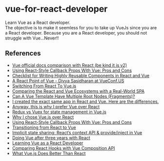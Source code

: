 # vue-for-react-developer
Learn Vue as a React developer.<br>
The objective is to make it seemless for you to take up VueJs since you are a React developer. Because you are a React developer, you should not struggle with Vue...Never!!

## References

* [Vue official docs comparison with React (be kind it is v2)](https://vuejs.org/v2/guide/comparison.html#React)
* [Using React-Style Callback Props With Vue: Pros and Cons](https://vuejsdevelopers.com/2018/07/30/callback-props-vs-emitting-events/?jsdojo_id=fb_cbp)
* [Checklist for Writing Highly Reusable Components in React and Vue](https://hackernoon.com/checklist-for-writing-highly-reusable-components-in-react-and-vue-531f963864bd)
* [A React Point of Vue - Divya Sasidharan at VueConf.US](https://youtu.be/5TgvhATYm3Q)
* [Switching From React To Vue.js](https://medium.com/js-dojo/switching-from-react-to-vue-js-badf34565a2d)
* [Comparing the React and Vue Ecosystems with a Real-World SPA](https://vuejsdevelopers.com/2018/09/04/comparing-vue-and-react/)
* [Can A Vue Template Have Multiple Root Nodes (Fragments)?](https://vuejsdevelopers.com/2018/09/11/vue-multiple-root-fragments/?jsdojo_id=fb_frg)
* [I created the exact same app in React and Vue. Here are the differences.](https://medium.com/javascript-in-plain-english/i-created-the-exact-same-app-in-react-and-vue-here-are-the-differences-e9a1ae8077fd)
* [Anyway, this is why I prefer Vue over React](https://itnext.io/anyway-this-is-why-i-prefer-vue-over-react-ad2653595fc5)
* [Redux vs Vuex for state management in Vue.js](https://medium.com/@petarvukainovi/redux-vs-vuex-for-state-management-in-vue-js-6e171a0f55ee)
* [Why I chose Vue.js over React](https://medium.com/@luistinygod/why-i-chose-vue-js-over-react-509ad12d7b53)
* [Using React-Style Callback Props With Vue: Pros and Cons](https://medium.com/js-dojo/using-react-style-callback-props-with-vue-pros-and-cons-e0ee7455695b)
* [Transitioning from React to Vue](https://frontendsociety.com/transitioning-from-react-to-vue-c9aa943bd0da)
* [Implicit state sharing: React’s context API & provide/inject in Vue](https://blog.logrocket.com/implicit-state-sharing-reacts-context-api-provide-inject-in-vue-679062a50f05)
* [Doing Vue after three years with React](https://medium.com/@omm2/doing-vue-after-three-years-with-react-3d36d53abbd6)
* [Learning Vue as a React Developer](https://dev.to/vincentntang/learning-vue-as-a-react-developer-385l)
* [Comparing React Hooks with Vue Composition API](https://dev.to/voluntadpear/comparing-react-hooks-with-vue-composition-api-4b32)
* [What Vue.js Does Better Than React](https://hswolff.com/blog/what-vuejs-does-better-than-react/)
